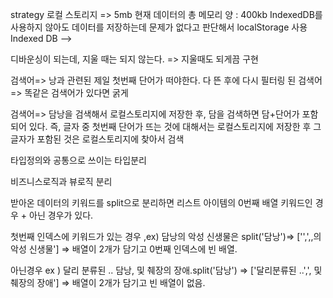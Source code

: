 strategy
로컬 스토리지 => 5mb
현재 데이터의 총 메모리 양 : 400kb
IndexedDB를 사용하지 않아도 데이터를 저장하는데 문제가 없다고 판단해서
localStorage 사용
Indexed DB -->

 디바운싱이 되는데, 지울 때는 되지 않는다.
=> 지울때도 되게끔 구현

검색어=> 낭과 관련된 제일 첫번째 단어가 떠야한다.
다 뜬 후에 다시 필터링 된 검색어
=> 똑같은 검색어가 있다면 굵게

검색어=> 담낭을 검색해서 로컬스토리지에 저장한 후,
담을 검색하면 담+단어가 포함되어 있다.
즉, 글자 중 첫번째 단어가 뜨는 것에 대해서는 로컬스토리지에 저장한 후
그 글자가 포함된 것은 로컬스토리지에 찾아서 검색

타입정의와 공통으로 쓰이는 타입분리

비즈니스로직과 뷰로직 분리

받아온 데이터의 키워드를 split으로 분리하면 리스트 아이템의 0번째 배열 키워드인 경우 + 아닌 경우가 있다.

첫번째 인덱스에 키워드가 있는 경우 ,ex) 담낭의 악성 신생물은 split('담낭')=> ['',',,의 악성 신생물'] => 배열이 2개가 담기고 0번째 인덱스에 빈 배열.

아닌경우 ex ) 달리 분류된 .. 담낭, 및 췌장의 장애.split('담낭') => ['달리분류된 ..',', 및 췌장의 장애'] => 배열이 2개가 담기고 빈 배열이 없음.
